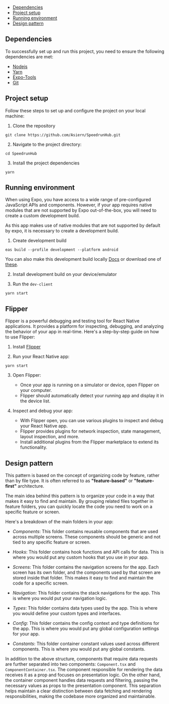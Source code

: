- [Dependencies](#dependencies)
- [Project setup](#project-setup)
- [Running environment](#running-environment)
- [Design pattern](#design-pattern)

## Dependencies
To successfully set up and run this project, you need to ensure the following dependencies are met:

- [Nodejs](https://nodejs.org/en)
- [Yarn](https://yarnpkg.com/getting-started/install)
- [Expo-Tools](https://expo.dev/tools)
- [Git](https://git-scm.com/downloads)

## Project setup
Follow these steps to set up and configure the project on your local machine:

1. Clone the repository
```
git clone https://github.com/Asiern/SpeedrunHub.git
```

2. Navigate to the project directory:
```
cd SpeedrunHub
```

3. Install the project dependencies
```
yarn
```

## Running environment

When using Expo, you have access to a wide range of pre-configured JavaScript APIs and components. However, if your app requires native modules that are not supported by Expo out-of-the-box, you will need to create a custom development build.

As this app makes use of native modules that are not supported by default by expo, it is necessary to create a development build. 

1. Create development build 
```
eas build --profile development --platform android
```

You can also make this development build locally [Docs](https://docs.expo.dev/develop/development-builds/introduction/) or download one of [these](https://expo.dev/accounts/asiern/projects/speedruncomapp/builds?channel=development).

2. Install development build on your device/emulator

3. Run the `dev-client`
```
yarn start
```


## Flipper

Flipper is a powerful debugging and testing tool for React Native applications. It provides a platform for inspecting, debugging, and analyzing the behavior of your app in real-time. Here's a step-by-step guide on how to use Flipper:

1. Install [Flipper](https://fbflipper.com/)

2. Run your React Native app:

```
yarn start
```

3. Open Flipper:
	- Once your app is running on a simulator or device, open Flipper on your computer.
	- Flipper should automatically detect your running app and display it in the device list.

4. Inspect and debug your app:
	- With Flipper open, you can use various plugins to inspect and debug your React Native app.
	- Flipper provides plugins for network inspection, state management, layout inspection, and more.
	- Install additional plugins from the Flipper marketplace to extend its functionality.

## Design pattern

This pattern is based on the concept of organizing code by feature, rather than by file type. It is often referred to as **"feature-based"** or **"feature-first"** architecture.

The main idea behind this pattern is to organize your code in a way that makes it easy to find and maintain. By grouping related files together in feature folders, you can quickly locate the code you need to work on a specific feature or screen.

Here's a breakdown of the main folders in your app:

- _Components_: This folder contains reusable components that are used across multiple screens. These components should be generic and not tied to any specific feature or screen.
    
- _Hooks_: This folder contains hook functions and API calls for data. This is where you would put any custom hooks that you use in your app.
    
- _Screens_: This folder contains the navigation screens for the app. Each screen has its own folder, and the components used by that screen are stored inside that folder. This makes it easy to find and maintain the code for a specific screen.
    
- _Navigation_: This folder contains the stack navigations for the app. This is where you would put your navigation logic.
    
- _Types_: This folder contains data types used by the app. This is where you would define your custom types and interfaces.
    
- _Config_: This folder contains the config context and type definitions for the app. This is where you would put any global configuration settings for your app.

- *Constants*: This folder container constant values used across different components. This is where you would put any global constants.

In addition to the above structure, components that require data requests are further separated into two components: `Component.tsx` and `ComponentContainer.tsx`. The component responsible for rendering the data receives it as a prop and focuses on presentation logic. On the other hand, the container component handles data requests and filtering, passing the necessary values as props to the presentation component. This separation helps maintain a clear distinction between data fetching and rendering responsibilities, making the codebase more organized and maintainable.
